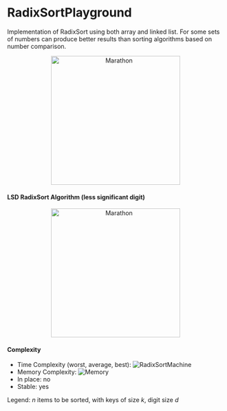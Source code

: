 # RadixSortPlayground

Implementation of RadixSort using both array and linked list. For some sets of numbers can produce better results than sorting algorithms based on number comparison.

<p align="center">
  <img src="https://upload.wikimedia.org/wikipedia/commons/thumb/7/7e/SEACComputer_038.jpg/220px-SEACComputer_038.jpg" width="300" max-width="250" alt="Marathon" />
</p>

#### LSD RadixSort Algorithm (less significant digit)
<p align="center">
  <img src="https://nicksypark.github.io/assets/images/RadixSort.png" width="300" max-width="250" alt="Marathon" />
</p>

#### Complexity
* Time Complexity (worst, average, best): ![RadixSortMachine](https://wikimedia.org/api/rest_v1/media/math/render/svg/53166c305a8b1af047f2e4c916c4fd8a304d40d0)
* Memory Complexity: ![Memory](https://wikimedia.org/api/rest_v1/media/math/render/svg/9b4a94f070d68b2a9f060bc5fd2baab07f1f1a94)
* In place: no
* Stable: yes

Legend: *n* items to be sorted, with keys of size *k*, digit size *d*
